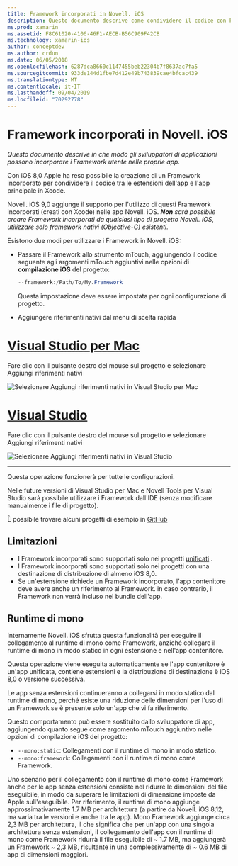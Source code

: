 ```yaml
---
title: Framework incorporati in Novell. iOS
description: Questo documento descrive come condividere il codice con Framework incorporati in un'applicazione Novell. iOS. Questa operazione può essere eseguita con lo strumento mTouch o i riferimenti nativi.
ms.prod: xamarin
ms.assetid: F8C61020-4106-46F1-AECB-B56C909F42CB
ms.technology: xamarin-ios
author: conceptdev
ms.author: crdun
ms.date: 06/05/2018
ms.openlocfilehash: 6287dca8660c1147455beb22304b7f8637ac7fa5
ms.sourcegitcommit: 933de144d1fbe7d412e49b743839cae4bfcac439
ms.translationtype: MT
ms.contentlocale: it-IT
ms.lasthandoff: 09/04/2019
ms.locfileid: "70292778"
---
```

# <a name="embedded-frameworks-in-xamarinios"></a>Framework incorporati in Novell. iOS

_Questo documento descrive in che modo gli sviluppatori di applicazioni possono incorporare i Framework utente nelle proprie app._

Con iOS 8,0 Apple ha reso possibile la creazione di un Framework incorporato per condividere il codice tra le estensioni dell'app e l'app principale in Xcode.

Novell. iOS 9,0 aggiunge il supporto per l'utilizzo di questi Framework incorporati (creati con Xcode) nelle app Novell. iOS. ***Non** sarà possibile creare Framework incorporati da qualsiasi tipo di progetto Novell. iOS, utilizzare solo framework nativi (Objective-C) esistenti.*

Esistono due modi per utilizzare i Framework in Novell. iOS:

- Passare il Framework allo strumento mTouch, aggiungendo il codice seguente agli argomenti mTouch aggiuntivi nelle opzioni di **compilazione iOS** del progetto:

  ```csharp
  --framework:/Path/To/My.Framework
  ```

  Questa impostazione deve essere impostata per ogni configurazione di progetto.

- Aggiungere riferimenti nativi dal menu di scelta rapida

# <a name="visual-studio-for-mactabmacos"></a>[Visual Studio per Mac](#tab/macos)

Fare clic con il pulsante destro del mouse sul progetto e selezionare Aggiungi riferimenti nativi

![](embedded-frameworks-images/xam-native-refs.png "Selezionare Aggiungi riferimenti nativi in Visual Studio per Mac")

# <a name="visual-studiotabwindows"></a>[Visual Studio](#tab/windows)

Fare clic con il pulsante destro del mouse sul progetto e selezionare Aggiungi riferimenti nativi

![](embedded-frameworks-images/vs-native-refs.png "Selezionare Aggiungi riferimenti nativi in Visual Studio")

-----

  Questa operazione funzionerà per tutte le configurazioni.

Nelle future versioni di Visual Studio per Mac e Novell Tools per Visual Studio sarà possibile utilizzare i Framework dall'IDE (senza modificare manualmente i file di progetto).

È possibile trovare alcuni progetti di esempio in [GitHub](https://github.com/rolfbjarne/embedded-frameworks)

## <a name="limitations"></a>Limitazioni

- I Framework incorporati sono supportati solo nei progetti [unificati](~/cross-platform/macios/unified/index.md) .
- I Framework incorporati sono supportati solo nei progetti con una destinazione di distribuzione di almeno iOS 8,0.
- Se un'estensione richiede un Framework incorporato, l'app contenitore deve avere anche un riferimento al Framework. in caso contrario, il Framework non verrà incluso nel bundle dell'app.

## <a name="the-mono-runtime"></a>Runtime di mono

Internamente Novell. iOS sfrutta questa funzionalità per eseguire il collegamento al runtime di mono come Framework, anziché collegare il runtime di mono in modo statico in ogni estensione e nell'app contenitore.

Questa operazione viene eseguita automaticamente se l'app contenitore è un'app unificata, contiene estensioni e la distribuzione di destinazione è iOS 8,0 o versione successiva.

Le app senza estensioni continueranno a collegarsi in modo statico dal runtime di mono, perché esiste una riduzione delle dimensioni per l'uso di un Framework se è presente solo un'app che vi fa riferimento.

Questo comportamento può essere sostituito dallo sviluppatore di app, aggiungendo quanto segue come argomento mTouch aggiuntivo nelle opzioni di compilazione iOS del progetto:

- `--mono:static`: Collegamenti con il runtime di mono in modo statico.
- `--mono:framework`: Collegamenti con il runtime di mono come Framework.

Uno scenario per il collegamento con il runtime di mono come Framework anche per le app senza estensioni consiste nel ridurre le dimensioni del file eseguibile, in modo da superare le limitazioni di dimensione imposte da Apple sull'eseguibile. Per riferimento, il runtime di mono aggiunge approssimativamente 1.7 MB per architettura (a partire da Novell. iOS 8,12, ma varia tra le versioni e anche tra le app). Mono Framework aggiunge circa 2,3 MB per architettura, il che significa che per un'app con una singola architettura senza estensioni, il collegamento dell'app con il runtime di mono come Framework ridurrà il file eseguibile di ~ 1.7 MB, ma aggiungerà un Framework ~ 2,3 MB, risultante in una complessivamente di ~ 0.6 MB di app di dimensioni maggiori.

